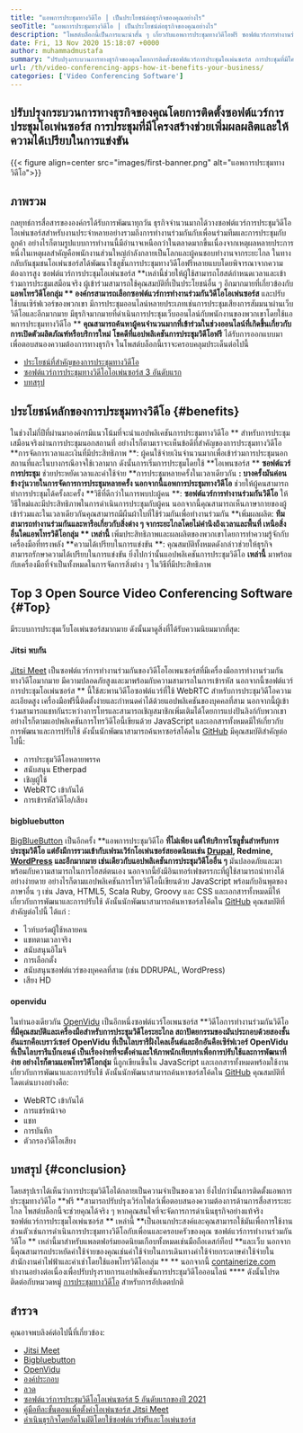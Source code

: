```yaml
---
title: "แอพการประชุมทางวิดีโอ | เป็นประโยชน์ต่อธุรกิจของคุณอย่างไร" 
seoTitle: "แอพการประชุมทางวิดีโอ | เป็นประโยชน์ต่อธุรกิจของคุณอย่างไร" 
description: "โพสต์บล็อกนี้เป็นการแนะนำสั้น ๆ เกี่ยวกับแอพการประชุมทางวิดีโอฟรี ซอฟต์แวร์การทำงานร่วมกันฟรีเหล่านี้มีคุณสมบัติที่หลากหลายสำหรับการประชุมกลุ่ม" 
date: Fri, 13 Nov 2020 15:18:07 +0000
author: muhammadmustafa
summary: "ปรับปรุงกระบวนการทางธุรกิจของคุณโดยการติดตั้งซอฟต์แวร์การประชุมโอเพ่นซอร์ส การประชุมที่มีโครงสร้างช่วยเพิ่มผลผลิตและให้ความได้เปรียบในการแข่งขัน" 
url: /th/video-conferencing-apps-how-it-benefits-your-business/
categories: ['Video Conferencing Software']
---
```


## ปรับปรุงกระบวนการทางธุรกิจของคุณโดยการติดตั้งซอฟต์แวร์การประชุมโอเพ่นซอร์ส การประชุมที่มีโครงสร้างช่วยเพิ่มผลผลิตและให้ความได้เปรียบในการแข่งขัน

{{< figure align=center src="images/first-banner.png" alt="แอพการประชุมทางวิดีโอ">}}


## ภาพรวม
กลยุทธ์การสื่อสารขององค์กรได้รับการพัฒนาทุกวัน ธุรกิจจำนวนมากได้วางซอฟต์แวร์การประชุมวิดีโอโอเพ่นซอร์สสำหรับงานประจำหลายอย่างรวมถึงการทำงานร่วมกันกับเพื่อนร่วมทีมและการประชุมกับลูกค้า อย่างไรก็ตามรูปแบบการทำงานนี้มีอำนาจเหนือกว่าในตลาดมากขึ้นเนื่องจากเหตุผลหลายประการ หนึ่งในเหตุผลสำคัญคือพนักงานส่วนใหญ่กำลังกลายเป็นโลกและผู้คนชอบทำงานจากระยะไกล ในทางกลับกันชุมชนโอเพ่นซอร์สได้พัฒนาโซลูชันการประชุมทางวิดีโอฟรีหลายแบบโดยพิจารณาจากความต้องการสูง ซอฟต์แวร์การประชุมโอเพ่นซอร์ส **เหล่านี้ช่วยให้ผู้ใช้สามารถโฮสต์กำหนดเวลาและเข้าร่วมการประชุมเสมือนจริง ผู้เข้าร่วมสามารถใช้คุณสมบัติที่เป็นประโยชน์อื่น ๆ อีกมากมายที่เกี่ยวข้องกับ  **แอพโทรวิดีโอกลุ่ม **  องค์กรสามารถเลือกซอฟต์แวร์การทำงานร่วมกันวิดีโอโอเพ่นซอร์ส**  และปรับใช้บนเซิร์ฟเวอร์ของพวกเขา มีการประชุมออนไลน์หลายประเภทเช่นการประชุมเสียงการสัมมนาผ่านเว็บวิดีโอและอีกมากมาย
มีธุรกิจมากมายที่ดำเนินการประชุมเว็บออนไลน์กับพนักงานของพวกเขาโดยใช้แอพการประชุมทางวิดีโอ ** **คุณสามารถค้นหาผู้คนจำนวนมากที่เข้าร่วมในช่วงออนไลน์ที่เกิดขึ้นเกี่ยวกับการเปิดตัวผลิตภัณฑ์หรือบริการใหม่ โชคดีที่แอปพลิเคชันการประชุมวิดีโอฟรี**   ได้รับการออกแบบมาเพื่อตอบสนองความต้องการทางธุรกิจ ในโพสต์บล็อกนี้เราจะครอบคลุมประเด็นต่อไปนี้
  * [][1][ประโยชน์ที่สำคัญของการประชุมทางวิดีโอ][2]
  * [ซอฟต์แวร์การประชุมทางวิดีโอโอเพ่นซอร์ส 3 อันดับแรก][3]
  * [บทสรุป][4]

## ประโยชน์หลักของการประชุมทางวิดีโอ   {#benefits}
ในช่วงไม่กี่ปีที่ผ่านมาองค์กรมีแนวโน้มที่จะนำแอปพลิเคชันการประชุมทางวิดีโอ ** สำหรับการประชุมเสมือนจริงผ่านการประชุมนอกสถานที่ อย่างไรก็ตามเราจะเห็นข้อดีที่สำคัญของการประชุมทางวิดีโอ
**การจัดการเวลาและเงินที่มีประสิทธิภาพ **: ผู้คนใช้จ่ายเงินจำนวนมากเพื่อเข้าร่วมการประชุมนอกสถานที่และในบางกรณีอาจใช้เวลามาก ดังนั้นการเริ่มการประชุมโดยใช้  **โอเพนซอร์ส **   **ซอฟต์แวร์การประชุม**   ช่วยประหยัดเวลาและค่าใช้จ่าย
**การประชุมหลายครั้งในเวลาเดียวกัน **: บางครั้งมันค่อนข้างวุ่นวายในการจัดการการประชุมหลายครั้ง นอกจากนี้แอพการประชุมทางวิดีโอ**  ช่วยให้ผู้คนสามารถทำการประชุมได้ครั้งละครั้ง
**วิธีที่ดีกว่าในการพบปะผู้คน **:  **ซอฟต์แวร์การทำงานร่วมกันวิดีโอ**   ให้วิธีใหม่และมีประสิทธิภาพในการดำเนินการประชุมกับผู้คน นอกจากนี้คุณสามารถเห็นภาษากายของผู้เข้าร่วมและในเวลาเดียวกันคุณสามารถมีผืนผ้าใบที่ใช้ร่วมกันเพื่อทำงานร่วมกัน
**เพิ่มผลผลิต:  **ทีมสามารถทำงานร่วมกันและหารือเกี่ยวกับสิ่งต่าง ๆ จากระยะไกลโดยไม่คำนึงถึงเวลาและพื้นที่ เหนือสิ่งอื่นใดแอพโทรวิดีโอกลุ่ม **  เหล่านี้**  เพิ่มประสิทธิภาพและผลผลิตของพวกเขาโดยการทำความรู้จักกับเครื่องมือที่ทรงพลัง
**ความได้เปรียบในการแข่งขัน **: คุณสมบัติทั้งหมดดังกล่าวช่วยให้ธุรกิจสามารถรักษาความได้เปรียบในการแข่งขัน ยิ่งไปกว่านั้นแอปพลิเคชันการประชุมวิดีโอ  **เหล่านี้**   มาพร้อมกับเครื่องมือที่จำเป็นทั้งหมดในการจัดการสิ่งต่าง ๆ ในวิธีที่มีประสิทธิภาพ

## Top 3 Open Source Video Conferencing Software   {#Top}
มีระบบการประชุมเว็บโอเพ่นซอร์สมากมาย ดังนั้นมาดูสิ่งที่ได้รับความนิยมมากที่สุด:

#### Jitsi พบกัน
[Jitsi Meet][5] เป็นซอฟต์แวร์การทำงานร่วมกันของวิดีโอโอเพนซอร์สที่มีเครื่องมือการทำงานร่วมกันทางวิดีโอมากมาย มีความปลอดภัยสูงและมาพร้อมกับความสามารถในการเข้ารหัส นอกจากนี้ซอฟต์แวร์การประชุมโอเพ่นซอร์ส ** นี้ใช้สะพานวิดีโอซอฟต์แวร์ที่ใช้ WebRTC สำหรับการประชุมวิดีโอความละเอียดสูง เครื่องมือฟรีนี้ติดตั้งง่ายและกำหนดค่าได้ด้วยแอปพลิเคชันของบุคคลที่สาม นอกจากนี้ผู้เข้าร่วมสามารถแชทกันระหว่างการโทรและสามารถเชิญสมาชิกเพิ่มเติมได้โดยการแบ่งปันลิงก์กับพวกเขา อย่างไรก็ตามแอปพลิเคชันการโทรวิดีโอนี้เขียนด้วย JavaScript และเอกสารทั้งหมดมีให้เกี่ยวกับการพัฒนาและการปรับใช้ ดังนั้นนักพัฒนาสามารถค้นหาซอร์สโค้ดใน [GitHub][6] มีคุณสมบัติสำคัญต่อไปนี้:
  * การประชุมวิดีโอหลายพรรค
  * สนับสนุน Etherpad
  * เชิญผู้ใช้
  * WebRTC เข้ากันได้
  * การเข้ารหัสวิดีโอ/เสียง

#### bigbluebutton
[BigBlueButton][7] เป็นอีกครั้ง **แอพการประชุมวิดีโอ  **ที่ไม่เพียง แต่ให้บริการโซลูชั่นสำหรับการประชุมวิดีโอ แต่ยังมีการรวมเข้ากับเฟรมเวิร์กโอเพ่นซอร์สยอดนิยมเช่น [Drupal][8], Redmine, [WordPress][9] และอีกมากมาย เช่นเดียวกับแอปพลิเคชันการประชุมวิดีโออื่น ๆ**   มันปลอดภัยและมาพร้อมกับความสามารถในการโฮสต์ตนเอง นอกจากนี้ยังมีอินเทอร์เฟซตรรกะที่ผู้ใช้สามารถนำทางได้อย่างง่ายดาย อย่างไรก็ตามแอปพลิเคชันการโทรวิดีโอนี้เขียนด้วย JavaScript พร้อมกับอินพุตของภาษาอื่น ๆ เช่น Java, HTML5, Scala Ruby, Groovy และ CSS และเอกสารทั้งหมดมีให้เกี่ยวกับการพัฒนาและการปรับใช้ ดังนั้นนักพัฒนาสามารถค้นหาซอร์สโค้ดใน [GitHub][10] คุณสมบัติที่สำคัญต่อไปนี้ ได้แก่ :
  * ไวท์บอร์ดผู้ใช้หลายคน
  * แชทตามเวลาจริง
  * สนับสนุนอิโมจิ
  * การเลือกตั้ง
  * สนับสนุนซอฟต์แวร์ของบุคคลที่สาม (เช่น DDRUPAL, WordPress)
  * เสียง HD

#### openvidu
ในทำนองเดียวกัน [OpenVidu][11] เป็นอีกหนึ่งซอฟต์แวร์โอเพนซอร์ส **วิดีโอการทำงานร่วมกันวิดีโอ  **ที่มีคุณสมบัติและเครื่องมือสำหรับการประชุมวิดีโอระยะไกล สถาปัตยกรรมของมันประกอบด้วยสองชั้น อันแรกคือเบราว์เซอร์ OpenVidu ที่เป็นไลบรารีฝั่งไคลเอ็นต์และอีกอันคือเซิร์ฟเวอร์ OpenVidu ที่เป็นไลบรารีแบ็กเอนด์ เป็นเรื่องง่ายที่จะตั้งค่าและให้ภาพนักเทียบท่าเพื่อการปรับใช้และการพัฒนาที่ง่าย อย่างไรก็ตามแอพโทรวิดีโอกลุ่ม**   นี้ถูกเขียนขึ้นใน JavaScript และเอกสารทั้งหมดพร้อมใช้งานเกี่ยวกับการพัฒนาและการปรับใช้ ดังนั้นนักพัฒนาสามารถค้นหาซอร์สโค้ดใน [GitHub][12] คุณสมบัติที่โดดเด่นบางอย่างคือ:
  * WebRTC เข้ากันได้
  * การแชร์หน้าจอ
  * แชท
  * การบันทึก
  * ตัวกรองวิดีโอเสียง

## บทสรุป   {#conclusion}
โดยสรุปเราได้เห็นว่าการประชุมวิดีโอได้กลายเป็นความจำเป็นของเวลา ยิ่งไปกว่านั้นการติดตั้งแอพการประชุมทางวิดีโอ **ฟรี  **สามารถปรับปรุงเวิร์กโฟลว์เพื่อตอบสนองความต้องการด้านการสื่อสารระยะไกล โพสต์บล็อกนี้จะช่วยคุณได้จริง ๆ หากคุณสนใจที่จะจัดการการดำเนินธุรกิจอย่างแท้จริง ซอฟต์แวร์การประชุมโอเพ่นซอร์ส **  เหล่านี้  **เป็นอเนกประสงค์และคุณสามารถใช้มันเพื่อการใช้งานส่วนตัวเช่นการดำเนินการประชุมทางวิดีโอกับเพื่อนและครอบครัวของคุณ ซอฟต์แวร์การทำงานร่วมกันวิดีโอ **  เหล่านี้มาสำหรับแพลตฟอร์มยอดนิยมเกือบทั้งหมดเช่นมือถือเดสก์ท็อป  **และเว็บ นอกจากนี้คุณสามารถประหยัดค่าใช้จ่ายของคุณเช่นค่าใช้จ่ายในการเดินทางค่าใช้จ่ายกระดาษค่าใช้จ่ายในสำนักงานค่าไฟฟ้าและค่าเช่าโดยใช้แอพโทรวิดีโอกลุ่ม ** ** 
นอกจากนี้ [containerize.com][13] ทำงานอย่างต่อเนื่องเพื่อปรับปรุงรายการแอปพลิเคชันการประชุมวิดีโอออนไลน์  ****  ดังนั้นโปรดติดต่อกับหมวดหมู่ [การประชุมทางวิดีโอ][14] สำหรับการอัปเดตปกติ

## สำรวจ
คุณอาจพบลิงค์ต่อไปนี้ที่เกี่ยวข้อง:
  * [Jitsi Meet][5]
  * [Bigbluebutton][7]
  * [OpenVidu][11]
  * [องค์ประกอบ][15]
  * [ลวด][16]
  * [ซอฟต์แวร์การประชุมวิดีโอโอเพ่นซอร์ส 5 อันดับแรกของปี 2021][17]
  * [คู่มือทีละขั้นตอนเพื่อตั้งค่าโอเพ่นซอร์ส Jitsi Meet][18]
  * [ดำเนินธุรกิจโดยอัตโนมัติโดยใช้ซอฟต์แวร์ฟรีและโอเพ่นซอร์ส][19]

  
[1]: #why
[2]: #benefits
[3]: #top
[4]: #conclusion
[5]: https://products.containerize.com/video-conferencing/jitsi
[6]: https://github.com/jitsi/jitsi-meet
[7]: https://products.containerize.com/video-conferencing/bigbluebutton
[8]: https://products.containerize.com/content-management/drupal/
[9]: https://products.containerize.com/blogging/wordpress/
[10]: https://github.com/bigbluebutton/bigbluebutton
[11]: https://products.containerize.com/video-conferencing/openvidu
[12]: https://github.com/OpenVidu/openvidu
[13]: https://www.containerize.com/
[14]: https://products.containerize.com/video-conferencing/
[15]: https://products.containerize.com/video-conferencing/element
[16]: https://products.containerize.com/video-conferencing/wire
[17]: https://blog.containerize.com/video-conferencing-software/top-5-open-source-video-conferencing-software-of-2021/
[18]: https://blog.containerize.com/video-conferencing-software/how-to-set-up-open-source-jitsi-meet/
[19]: https://blog.containerize.com/blogging/automate-business-operations-using-open-source-software/
